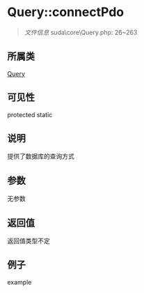 # Query::connectPdo



> *文件信息* suda\core\Query.php: 26~263

## 所属类 

[Query](../Query.md)

## 可见性

 protected static

## 说明

提供了数据库的查询方式



## 参数


无参数


## 返回值

返回值类型不定


## 例子

example